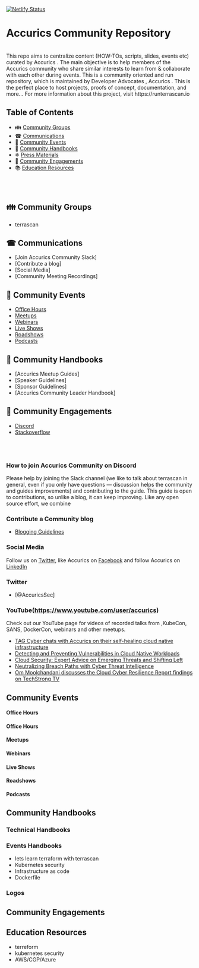 [![Netlify Status](https://api.netlify.com/api/v1/badges/9bf68378-0811-4a44-9a06-3aeab3eaa91f/deploy-status)](https://app.netlify.com/sites/focused-jackson-3ea247/deploys)

# Accurics Community Repository

<br>  
This repo aims to centralize content (HOW-TOs, scripts, slides, events etc) curated by Accurics . The main objective is to help members of the Accurics community who share similar interests to learn from & collaborate with each other during events. This is a community oriented and run repository, which is maintained by Developer Advocates , Accurics . This is the perfect place to host projects, proofs of concept, documentation, and more...
For more information about this project, visit https://runterrascan.io


## Table of Contents

-  👪 [Community Groups](#community-groups)
-  ☎  [Communications](#communications)
-  📆 [Community Events](#community-events)
-  📒 [Community Handbooks](#community-handbooks)
-  ❄  [Press Materials](#press-materials)
-  💬 [Community Engagements](#community-engagements)
-  📚 [Education Resources](#education-resources)
<br>

<br>

## 👪 Community Groups
   
   - terrascan 

## ☎ Communications

- [Join Accurics Community Slack]
- [Contribute a blog]
- [Social Media]
- [Community Meeting Recordings]


## 📆 Community Events

- [Office Hours](#office-hours)
- [Meetups](#meetups)
- [Webinars](#webinars)
- [Live Shows](#live-shows)
- [Roadshows](#roadshows)
- [Podcasts](#podcasts)

## 📒 Community Handbooks

- [Accurics Meetup Guides]
- [Speaker Guidelines]
- [Sponsor Guidelines]
- [Accurics Community Leader Handbook]


## 💬 Community Engagements

- [Discord](#discord)
- [Stackoverflow](#stackoverflow)
<br>
<br>

### How to join Accurics Community on Discord 

Please help by joining the Slack channel (we like to talk about terrascan in general, even if you only have questions — discussion helps the community and guides improvements) and contributing to the guide. This guide is open to contributions, so unlike a blog, it can keep improving. Like any open source effort, we combine 

### Contribute a Community blog

- [Blogging Guidelines]()
 
### Social Media

Follow us on [Twitter](https://twitter.com/runterrascan), like Accurics on [Facebook]() and follow Accurics on [LinkedIn]()

### Twitter

- [@AccuricsSec]
   
### YouTube(https://www.youtube.com/user/accurics)
Check out our YouTube page for videos of recorded talks from ,KubeCon, SANS,  DockerCon, webinars and other meetups.

- [TAG Cyber chats with Accurics on their self-healing cloud native infrastructure](https://www.youtube.com/watch?v=StXqmEZ840Y&t=370s)
- [Detecting and Preventing Vulnerabilities in Cloud Native Workloads](https://www.youtube.com/watch?v=uwNrC8w2zPY)
- [Cloud Security: Expert Advice on Emerging Threats and Shifting Left](https://www.youtube.com/watch?v=xC9lVWHD2FY&t=3093s)
- [Neutralizing Breach Paths with Cyber Threat Intelligence](https://www.youtube.com/watch?v=kbr7zM3l9mc&t=578s)
- [Om Moolchandani discusses the Cloud Cyber Resilience Report findings on TechStrong TV](https://www.youtube.com/watch?v=wtFbnVeRXjI&t=94s)



## Community Events

#### Office Hours
#### Office Hours
#### Meetups
#### Webinars
#### Live Shows
#### Roadshows
#### Podcasts

## Community Handbooks

### Technical Handbooks

### Events Handbooks
   - lets learn terraform with terrascan
   - Kubernetes security 
   - Infrastructure as code 
   - Dockerfile

### Logos

## Community Engagements

## Education Resources
  - terreform 
  - kubernetes security 
  - AWS/CGP/Azure 








